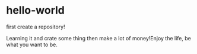 # hello-world
first create a repository!






Learning it and crate some thing then make a lot of money!Enjoy the life, be what you want to be.
